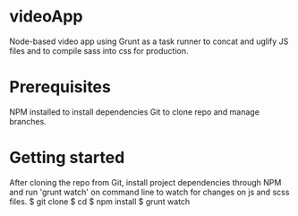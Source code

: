 # videoApp
Node-based video app using Grunt as a task runner to concat and uglify JS files and to compile sass into css for production.

# Prerequisites

NPM installed to install dependencies
Git to clone repo and manage branches.

# Getting started

After cloning the repo from Git, install project dependencies through NPM and run 'grunt watch' on command line to watch for changes on js and scss files.
$ git clone <folder url> <name-of-folder>
$ cd <name-of-folder>
$ npm install
$ grunt watch
